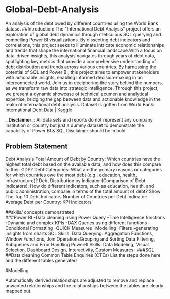 # Global-Debt-Analysis
An analysis of the debt owed by different countries using the World Bank dataset
##Introduction: The "International Debt Analysis" project offers an exploration of global debt dynamics through meticulous SQL querying and compelling Power BI visualizations. By dissecting debt indicators and correlations, this project seeks to illuminate intricate economic relationships and trends that shape the international financial landscape.With a focus on data-driven insights, this analysis navigates through years of debt data, spotlighting key metrics that provide a comprehensive understanding of debt distribution and trends across various countries. By harnessing the potential of SQL and Power BI, this project aims to empower stakeholders with actionable insights, enabling informed decision-making in an interconnected world.
Join us in deciphering the story behind the numbers, as we transform raw data into strategic intelligence. Through this project, we present a dynamic showcase of technical acumen and analytical expertise, bridging the gap between data and actionable knowledge in the realm of international debt analysis.
Dataset is gotten from  World Bank: International Debt Data | Kaggle

**_ Disclaimer_**: All data sets and reports do not represent any company institution or country but just a dummy dataset to demonstrate the capability of Power BI & SQL
Disclaimer should be in bold


## Problem Statement
Debt Analysis
Total Amount of Debt by Country: Which countries have the highest total debt based on the available data, and how does this compare to their GDP?
Debt Categories: What are the primary reasons or categories for which countries owe the most debt (e.g., education, health, infrastructure)?
Debt Distribution by Indicator (Comparison of Debt Indicators): How do different indicators, such as education, health, and public administration, compare in terms of the total amount of debt? 
Show The Top 10 Debt Indicators
Number of Countries per Debt Indicator:
Average Debt per Country:
KPI Indicators

##skills/ concepts demonstrated  
###Power BI
-Data cleaning using Power Query
-Time Intelligence functions
-Dynamic and complex KPIs
-DAX Queries using different functions 
-Conditional Formatting
-QUICK Measures
-Modelling
-Filters
-generating insights from charts
SQL Skills:
Data Querying: Aggregation Functions, Window Functions, Join OperationsGrouping and Sorting,Data Filtering, Subqueries and Error Handling
PowerBI Skills:
Data Modeling, Visual Selection, Dashboard Design, Interactivity, Custom Measures-
###SQL
 ##Data cleaning
 Common Table Enquiries (CTEs)
 List the steps done here and the different tables generated
 
#Modelling

Automatically derived relationships are adjusted to remove and replace unwanted relationships and the relationships between the tables are clearly mapped out.



